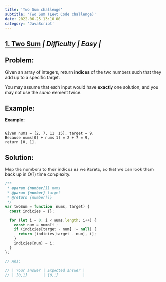```yaml
---
title: 'Two Sum challenge'
subtitle: 'Two Sum (Leet Code challenge)'
date: 2022-06-25 13:10:00
category: 'JavaScript'
---
```


## [1. Two Sum](https://leetcode.com/problems/two-sum/description/) **_| Difficulty | Easy |_**

## Problem:

Given an array of integers, return **indices** of the two numbers such that they add up to a specific target.

You may assume that each input would have **exactly** one solution, and you may not use the _same_ element twice.

## Example:
**Example:**

```

Given nums = [2, 7, 11, 15], target = 9,
Because nums[0] + nums[1] = 2 + 7 = 9,
return [0, 1].

```

## Solution:

Map the numbers to their indices as we iterate, so that we can look them back up in O(1) time complexity.

```javascript
/**
 * @param {number[]} nums
 * @param {number} target
 * @return {number[]}
 */
var twoSum = function (nums, target) {
  const indicies = {};

  for (let i = 0; i < nums.length; i++) {
    const num = nums[i];
    if (indicies[target - num] != null) {
      return [indicies[target - num], i];
    }
    indicies[num] = i;
  }
};

// Ans:

// | Your answer | Expected answer |
// | [0,1]       | [0,1]           |
```
